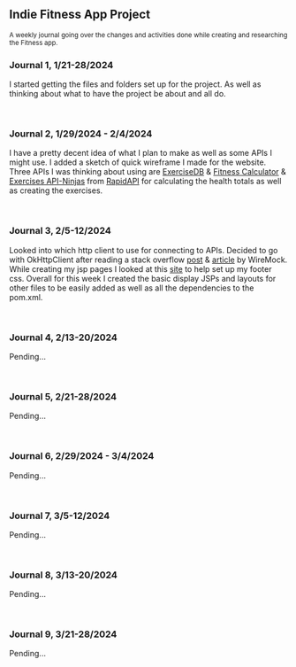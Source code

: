 <h2>Indie Fitness App Project</h2>

<small>A weekly journal going over the changes and activities done while 
creating and researching the Fitness app.</small>

<h3>Journal 1, 1/21-28/2024</h3>

I started getting the files and folders set up for the project. 
As well as thinking about what to have the project be about and all do.

<br>
<h3>Journal 2, 1/29/2024 - 2/4/2024</h3>

I have a pretty decent idea of what I plan to make as well as some APIs I might use. 
I added a sketch of quick wireframe I made for the website. 
Three APIs I was thinking about using are 
                     <a href="https://rapidapi.com/justin-WFnsXH_t6/api/exercisedb/">ExerciseDB</a> 
& <a href="https://rapidapi.com/malaaddincelik/api/fitness-calculator/">Fitness Calculator</a>
& <a href="https://rapidapi.com/apininjas/api/exercises-by-api-ninjas/">Exercises API-Ninjas</a>
from <a href="https://rapidapi.com/search/fitness">RapidAPI</a> for calculating the health totals as well as creating the exercises.

<br>
<h3>Journal 3, 2/5-12/2024</h3>

Looked into which http client to use for connecting to APIs. Decided to go with OkHttpClient after reading a stack overflow
<a href="https://stackoverflow.com/questions/42392778/okhttp-or-httpclient-which-offers-better-functionality-and-more-efficiency">post</a>
& <a href="https://www.wiremock.io/post/java-http-client-comparison">article</a>
by WireMock. 
While creating my jsp pages I looked at this <a href="https://www.freecodecamp.org/news/how-to-keep-your-footer-where-it-belongs-59c6aa05c59c/">site</a> to help set up my footer css.
Overall for this week I created the basic display JSPs and layouts for other files to be easily added as well as all the dependencies to the pom.xml.

<br>
<h3>Journal 4, 2/13-20/2024</h3>

Pending...

<br>
<h3>Journal 5, 2/21-28/2024</h3>

Pending...

<br>
<h3>Journal 6, 2/29/2024 - 3/4/2024</h3>

Pending...

<br>
<h3>Journal 7, 3/5-12/2024</h3>

Pending...

<br>
<h3>Journal 8, 3/13-20/2024</h3>

Pending...

<br>
<h3>Journal 9, 3/21-28/2024</h3>

Pending...
